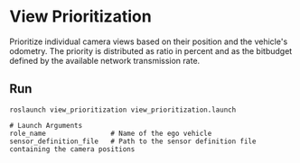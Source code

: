 # View Prioritization

Prioritize individual camera views based on their position and the vehicle's odometry. The priority is distributed as ratio in percent and as the bitbudget defined by the available network transmission rate.

## Run

```shell
roslaunch view_prioritization view_prioritization.launch

# Launch Arguments
role_name                # Name of the ego vehicle
sensor_definition_file   # Path to the sensor definition file containing the camera positions
```
